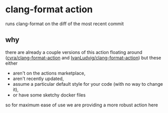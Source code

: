 # clang-format action

runs clang-format on the diff of the most recent commit

## why

there are already a couple versions of this action floating around ([cvra/clang-format-action](https://github.com/cvra/clang-format-action) and [IvanLudvig/clang-format-action](https://github.com/IvanLudvig/clang-format-action)) but these either

- aren't on the actions marketplace,
- aren't recently updated,
- assume a particular default style for your code (with no way to change it),
- or have some sketchy docker files

so for maximum ease of use we are providing a more robust action here

